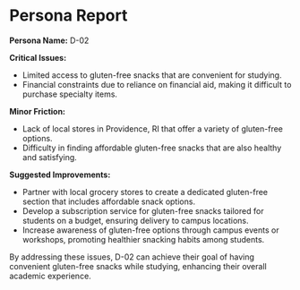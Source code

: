# Persona Report

**Persona Name:** D-02

**Critical Issues:**
- Limited access to gluten-free snacks that are convenient for studying.
- Financial constraints due to reliance on financial aid, making it difficult to purchase specialty items.

**Minor Friction:**
- Lack of local stores in Providence, RI that offer a variety of gluten-free options.
- Difficulty in finding affordable gluten-free snacks that are also healthy and satisfying.

**Suggested Improvements:**
- Partner with local grocery stores to create a dedicated gluten-free section that includes affordable snack options.
- Develop a subscription service for gluten-free snacks tailored for students on a budget, ensuring delivery to campus locations.
- Increase awareness of gluten-free options through campus events or workshops, promoting healthier snacking habits among students.

By addressing these issues, D-02 can achieve their goal of having convenient gluten-free snacks while studying, enhancing their overall academic experience.